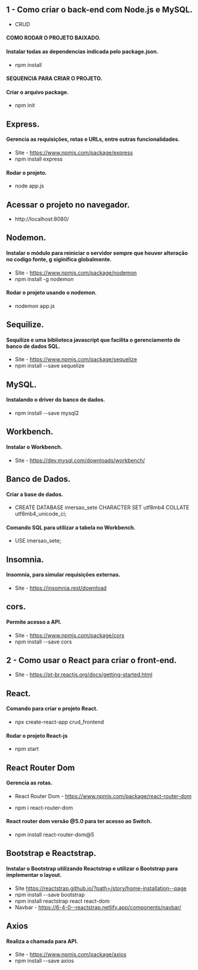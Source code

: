 ## 1 - Como criar o back-end com Node.js e MySQL.
- CRUD
#### COMO RODAR O PROJETO BAIXADO.
#### Instalar todas as dependencias indicada pelo package.json.
- npm install

#### SEQUENCIA PARA CRIAR O PROJETO.
#### Criar o arquivo package.
- npm init  

## Express.
#### Gerencia as requisições, rotas e URLs, entre outras funcionalidades.
- Site - https://www.npmjs.com/package/express
- npm install express

#### Rodar o projeto.
- node app.js

## Acessar o projeto no navegador.
- http://localhost:8080/

## Nodemon.
#### Instalar o módulo para reiniciar o servidor sempre que houver alteração no codigo fonte, g siginifica globalmente.
- Site - https://www.npmjs.com/package/nodemon
- npm install -g nodemon


#### Rodar o projeto usando o nodemon.
- nodemon app.js

## Sequilize.
#### Sequilize e uma biblioteca javascript que facilita o gerenciamento de banco de dados SQL.
- Site - https://www.npmjs.com/package/sequelize
- npm install --save sequelize

## MySQL.
#### Instalando o driver do banco de dados. 
- npm install --save mysql2

## Workbench.
#### Instalar o Workbench.
- Site - https://dev.mysql.com/downloads/workbench/

## Banco de Dados.
#### Criar a base de dados.
- CREATE DATABASE imersao_sete CHARACTER SET utf8mb4 COLLATE utf8mb4_unicode_ci;

#### Comando SQL para utilizar a tabela no Workbench.
- USE imersao_sete;

## Insomnia.
#### Insomnia, para simular requisições externas.
- Site - https://insomnia.rest/download

## cors.
#### Permite acesso a API.
- Site - https://www.npmjs.com/package/cors
- npm install --save cors

## 2 - Como usar o React para criar o front-end.
- Site - https://pt-br.reactjs.org/docs/getting-started.html

## React.
#### Comando para criar o projeto React.
- npx create-react-app crud_frontend

#### Rodar o projeto React-js
- npm start

## React Router Dom
#### Gerencia as rotas.
- React Router Dom - https://www.npmjs.com/package/react-router-dom

- npm i react-router-dom

#### React router dom versão @5.0 para ter acesso ao Switch.
- npm install react-router-dom@5

## Bootstrap e Reactstrap.
#### Instalar o Bootstrap utilizando Reactstrap e utilizar o Bootstrap para implementar o layout.
- Site https://reactstrap.github.io/?path=/story/home-installation--page
- npm install --save bootstrap
- npm install reactstrap react react-dom
- Navbar - https://6-4-0--reactstrap.netlify.app/components/navbar/


## Axios
#### Realiza a chamada para API.
- Site - https://www.npmjs.com/package/axios
- npm install --save axios

